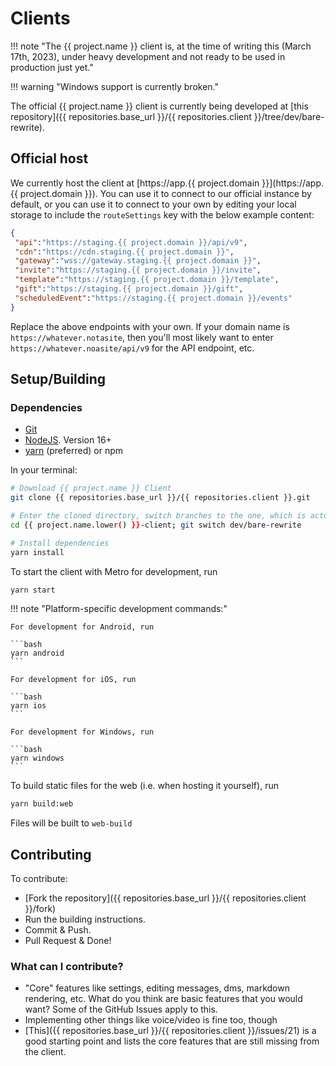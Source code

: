 # Clients

!!! note "The {{ project.name }} client is, at the time of writing this (March 17th, 2023), under heavy development and not ready to be used in production just yet."

!!! warning "Windows support is currently broken."

The official {{ project.name }} client is currently being developed at [this repository]({{ repositories.base_url }}/{{ repositories.client }}/tree/dev/bare-rewrite).

## Official host

We currently host the client at [https://app.{{ project.domain }}](https://app.{{ project.domain }}).
You can use it to connect to our official instance by default,
or you can use it to connect to your own by editing your local storage to include the `routeSettings` key with the below example content:

```json
{
 "api":"https://staging.{{ project.domain }}/api/v9",
 "cdn":"https://cdn.staging.{{ project.domain }}",
 "gateway":"wss://gateway.staging.{{ project.domain }}",
 "invite":"https://staging.{{ project.domain }}/invite",
 "template":"https://staging.{{ project.domain }}/template",
 "gift":"https://staging.{{ project.domain }}/gift",
 "scheduledEvent":"https://staging.{{ project.domain }}/events"
}
```

Replace the above endpoints with your own. If your domain name is `https://whatever.notasite`, then you'll most likely want to enter
`https://whatever.noasite/api/v9` for the API endpoint, etc.

## Setup/Building

### Dependencies

- [Git](https://git-scm.com/)
- [NodeJS](https://nodejs.org). Version 16+
- [yarn](https://yarnpkg.com/) (preferred) or npm

In your terminal:

```bash
# Download {{ project.name }} Client
git clone {{ repositories.base_url }}/{{ repositories.client }}.git

# Enter the cloned directory, switch branches to the one, which is actually being developed
cd {{ project.name.lower() }}-client; git switch dev/bare-rewrite

# Install dependencies
yarn install
```

To start the client with Metro for development, run

```bash
yarn start
```

!!! note "Platform-specific development commands:"

    For development for Android, run

    ```bash
    yarn android
    ```

    For development for iOS, run

    ```bash
    yarn ios
    ```

    For development for Windows, run

    ```bash
    yarn windows
    ```

To build static files for the web (i.e. when hosting it yourself), run

```bash
yarn build:web
```

Files will be built to `web-build`

## Contributing

To contribute:

- [Fork the repository]({{ repositories.base_url }}/{{ repositories.client }}/fork)
- Run the building instructions.
- Commit & Push.
- Pull Request & Done!

### What can I contribute?

- "Core" features like settings, editing messages, dms, markdown rendering, etc. What do you think are basic features that you would want? Some of the GitHub Issues apply to this.
- Implementing other things like voice/video is fine too, though
- [This]({{ repositories.base_url }}/{{ repositories.client }}/issues/21) is a good starting point and lists the core features that are still missing from the client.
